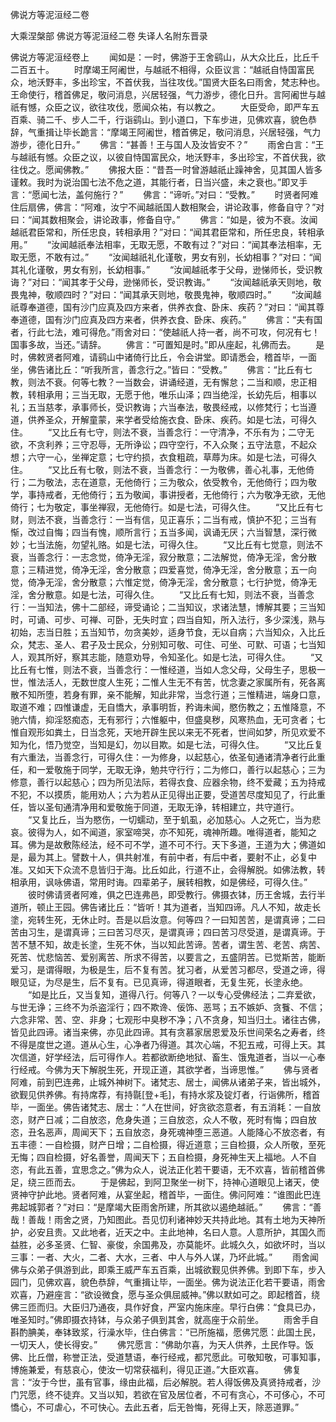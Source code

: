 <!-- { "loadSidebar": true } -->
佛说方等泥洹经二卷


大乘涅槃部
佛说方等泥洹经二卷
失译人名附东晋录


佛说方等泥洹经卷上
　　闻如是：一时，佛游于王舍鹞山，从大众比丘，比丘千二百五十。
　　时摩竭王阿阇世，与越祇不相得，众臣议言：“越祇自恃国富民众，地沃野丰，多出珍宝，不首伏我，当往攻伐。”国贤大臣名曰雨舍，梵志种也。王命使行，稽首佛足，敬问消息，兴居轻强，气力游步，德化日升。言阿阇世与越祇有憾，众臣之议，欲往攻伐，愿闻众祐，有以教之。
　　大臣受命，即严车五百乘、骑二千、步人二千，行诣鹞山。到小道口，下车步进，见佛欢喜，貌色恭辞，气重揖让毕长跪言：“摩竭王阿阇世，稽首佛足，敬问消息，兴居轻强，气力游步，德化日升。”
　　佛言：“甚善！王与国人及汝皆安不？”
　　雨舍白言：“王与越祇有憾。众臣之议，以彼自恃国富民众，地沃野丰，多出珍宝，不首伏我，欲往伐之。愿闻佛教。”
　　佛报大臣：“昔吾一时曾游越祇止躁神舍，见其国人皆多谨敕。我时为说治国七法不危之道，其能行者，日当兴盛，未之衰也。”即叉手言：“愿闻七法，盖何施行？”
　　佛言：“谛听。”对曰：“受教。”
　　时贤者阿难住后扇佛，佛言：“阿难，汝宁不闻越祇国人数相聚会，讲论政事，修备自守？”对曰：“闻其数相聚会，讲论政事，修备自守。”
　　佛言：“如是，彼为不衰。汝闻越祇君臣常和，所任忠良，转相承用？”对曰：“闻其君臣常和，所任忠良，转相承用。”
　　“汝闻越祇奉法相率，无取无愿，不敢有过？”对曰：“闻其奉法相率，无取无愿，不敢有过。”
　　“汝闻越祇礼化谨敬，男女有别，长幼相事？”对曰：“闻其礼化谨敬，男女有别，长幼相事。”
　　“汝闻越祇孝于父母，逊悌师长，受识教诲？”对曰：“闻其孝于父母，逊悌师长，受识教诲。”
　　“汝闻越祇承天则地，敬畏鬼神，敬顺四时？”对曰：“闻其承天则地，敬畏鬼神，敬顺四时。”
　　“汝闻越祇尊奉道德，国有沙门应真及四方来者，供养衣食、卧床、疾药？”对曰：“闻其尊奉道德，国有沙门应真及四方来者，供养衣食、卧床、疾药。”
　　佛言：“夫有国者，行此七法，难可得危。”雨舍对曰：“使越祇人持一者，尚不可攻，何况有七！国事多故，当还。”请辞。
　　佛言：“可置知是时。”即从座起，礼佛而去。
　　是时，佛敕贤者阿难，请鹞山中诸倚行比丘，令会讲堂。即请悉会，稽首毕，一面坐，佛告诸比丘：“听我所言，善念行之。”皆曰：“受教。”
　　佛言：“比丘有七教，则法不衰。何等七教？一当数会，讲诵经道，无有懈怠；二当和顺，忠正相教，转相承用；三当无取，无愿于他，唯乐山泽；四当绝淫，长幼先后，相事以礼；五当慈孝，承事师长，受识教诲；六当奉法，敬畏经戒，以修梵行；七当遵道，供养圣众，开解童蒙，来学者受给施衣食、卧床、疾药。如是七法，可得久住。
　　“又比丘有七守，则法不衰，当善念行：一守清净，不乐有为；二守无欲，不贪利养；三守忍辱，无所诤讼；四守空行，不入众聚；五守法意，不起众想；六守一心，坐禅定意；七守约损，衣食粗疏，草蓐为床。如是七法，可得久住。
　　“又比丘有七敬，则法不衰，当善念行：一为敬佛，善心礼事，无他倚行；二为敬法，志在道意，无他倚行；三为敬众，依受教令，无他倚行；四为敬学，事持戒者，无他倚行；五为敬闻，事讲授者，无他倚行；六为敬净无欲，无他倚行；七为敬定，事坐禅寂，无他倚行。如是七法，可得久住。
　　“又比丘有七财，则法不衰，当善念行：一当有信，见正喜乐；二当有戒，慎护不犯；三当有惭，改过自悔；四当有愧，顺所言行；五当多闻，讽诵无厌；六当智慧，深行微妙；七当法施，勿望礼赂。如是七法，可得久住。
　　“又比丘有七觉意，则法不衰，当善念行：一志念觉，倚净无淫，寂分散意；二法解觉，倚净无淫，舍分散意；三精进觉，倚净无淫，舍分散意；四爱喜觉，倚净无淫，舍分散意；五一向觉，倚净无淫，舍分散意；六惟定觉，倚净无淫，舍分散意；七行护觉，倚净无淫，舍分散意。如是七法，可得久住。
　　“又比丘有七知，则法不衰，当善念行：一当知法，佛十二部经，谛受诵论；二当知议，求诸法慧，博解其要；三当知时，可诵、可步、可禅、可卧，无失时宜；四当自知，所入法行，多少深浅，熟与初始，志当日胜；五当知节，勿贪美妙，适身节食，无以自病；六当知众，入比丘众，梵志、圣人、君子及士民众，分别知可敬、可住、可坐、可默、可语；七当知人，观其所好，察其志能，随意劝导，令知圣化。如是七法，可得久住。
　　“又比丘有七惟，则法不衰，当善念行：一惟经道，当如人念父母，父母生子，思极一世，惟法活人，无数世度人生死；二惟人生无不有苦，忧念妻之家属所有，死各离散不知所堕，若身有罪，亲不能解，知此非常，当念行道；三惟精进，端身口意，取道不难；四惟谦虚，无自憍大，承事明哲，矜诲未闻，愍伤教之；五惟降意，不驰六情，抑淫怒痴态，无有邪行；六惟躯中，但盛臭秽，风寒热血，无可贪者；七惟自观形如粪土，日当念死，天地开辟生民以来无不死者，世间如梦，所见欢爱不知为化，悟乃觉空，当知是幻，勿以目欺。如是七法，可得久住。
　　“又比丘复有六重法，当善念行，可得久住：一为修身，以起慈心，依圣旬通诸清净者行此重任，和一爱敬施于同学，无取无诤，勉共守行行；二为修口，善行以起慈心；三为修意，善行以起慈心；四为所见法际，若得衣食、应器余物，终不爱藏；五为持戒不犯，不以摸质，能用劝人；六为若从正见得出正要，受道苦尽度知见了，行此重任，皆以圣旬通清净用和爱敬施于同道，无取无诤，转相建立，共守道行。
　　“又复比丘，当为愍伤，一切蠕动，至于虮虱，必加慈心。人之死亡，当为悲哀。彼得为人，如不闻道，家室啼哭，亦不知死，魂神所趣。唯得道者，能知之耳。佛为是故敷陈经法，经不可不学，道不可不行。天下多道，王道为大；佛道如是，最为其上。譬数十人，俱共射准，有前中者，有后中者，要射不止，必复中准。又如天下众流不息皆归于海。比丘如此，行道不止，会得解脱。如佛法教，转相承用，讽咏佛语，常用时诲。四辈弟子，展转相教，如是佛经，可得久住。”
　　彼时佛请贤者阿难，俱之巴连弗邑，即受教行。佛摄衣钵，历王舍城，去行半道所，顿止王园。佛告诸比丘：“皆听！其为道者，当知四谛。凡人不知，故走长塗，宛转生死，无休止时。吾是以启汝意。何等四？一曰知苦苦，是谓真谛；二曰苦由习生，是谓真谛；三曰苦习尽灭，是谓真谛；四曰苦习尽受道，是谓真谛。于苦不慧不知，故走长塗，生死不休，当以知此苦谛。苦者，谓生苦、老苦、病苦、死苦、忧悲恼苦、爱别离苦、所求不得苦，以要言之，五盛阴苦。已觉斯苦，能断爱习，是谓得眼，为极是生，后不复有苦。犹习者，从爱苦习都尽，受道之谛，得眼见证，为尽是生，后不复有。已见真谛，得道眼者，无复生死，长塗永绝。
　　“如是比丘，又当复知，道得八行。何等八？一以专心受佛经法；二弃爱欲，与世无诤；三终不为杀盗淫行；四不欺谗、佞饰、恶骂；五不嫉妒、贪餮、不信；六念非常、苦、空、非身；七观形中臭秽不净；八不贪身，知当归土。诸往古佛，皆见此四谛。诸当来佛，亦见此四谛。其有贪慕家居恩爱及乐世间荣名之寿者，终不得是度世之道。道从心生，心净者乃得道。其次心端，不犯五戒，可得上天。其次信道，好学经法，后可得作人。若都欲断绝地狱、畜生、饿鬼道者，当以一心奉行经戒。今佛为天下解脱生死，开现正道，其欲学者，当谛思惟。”
　　佛与贤者阿难，前到巴连弗，止城外神树下。诸梵志、居士，闻佛从诸弟子来，皆出城外，欲觐见供养佛。有持席荐，有持毾[登+毛]，有持水浆及锭灯者，行诣佛所，稽首毕，一面坐。佛告诸梵志、居士：“人在世间，好贪欲恣意者，有五消耗：一自放恣，财产日减；二自放恣，危身失道；三自放恣，众人不敬，死时有悔；四自放恣，丑名恶声，周闻天下；五自放恣，身死魂神堕三恶道。人能降心不放恣者，有五丰德：一自检摄，财产日增；二自检摄，得近道意；三自检摄，众人所敬，至死无悔；四自检摄，好名善誉，周闻天下；五自检摄，身死神生天上福地。人不自恣，有此五善，宜思念之。”佛为众人，说法正化若干要语，无不欢喜，皆前稽首佛足，绕三匝而去。
　　于是佛起，到阿卫聚坐一树下，持神心道眼见上诸天，使贤神守护此地。贤者阿难，从宴坐起，稽首毕，一面住。佛问阿难：“谁图此巴连弗起城郭者？”对曰：“是摩竭大臣雨舍所建，所其欲以遏绝越祇。”
　　佛言：“善哉！善哉！雨舍之贤，乃知图此。吾见忉利诸神妙天共持此地。其有土地为天神所护，必安且贵。又此地者，近天之中。主此地神，名曰人意。人意所护，其国久而益胜，必多圣贤、仁智、豪俊，余国弗及，亦莫能坏。此城久久，如欲坏时，当以三事：一者、大火，二者、大水，三者、中人与外人谋，乃坏此城。”
　　雨舍闻佛与众弟子俱游到此，即乘王威严车五百乘，出城欲觐见供养佛。到即下车，步入园门，见佛欢喜，貌色恭辞，气重揖让毕，一面坐。佛为说法正化若干要语，雨舍欢喜，乃避座言：“欲设微食，愿与圣众俱屈威神。”佛以默如可之。即起稽首，绕佛三匝而归。大臣归乃通夜，具作好食，严室内施床座。早行白佛：“食具已办，唯圣知时。”佛即摄衣持钵，与众弟子俱到其舍，就高座于众前坐。
　　雨舍手自斟酌腆美，奉钵致浆，行澡水毕，住白佛言：“已所施福，愿佛咒愿：此国土民，一切天人，使长得安。”
　　佛咒愿言：“佛助尔喜，为天人供养，土民作导。饭佛、比丘僧，称誉正法，受道慧语，奉行经戒，都咒愿此。可敬知敬，可事知事，博施兼爱，有慈哀心，使汝一切常获福利，得见正道。”大臣欢喜。
　　佛复言：“汝于今世，虽有官事，缘由此福，后必解脱。若人得饭佛及真贤持戒者，沙门咒愿，终不徒弃。又当以知，若欲在官及居位者，不可有贪心，不可侈心，不可憍心，不可虐心，不可快心。去此五者，后无咎悔，死得上天，除恶道罪。”
